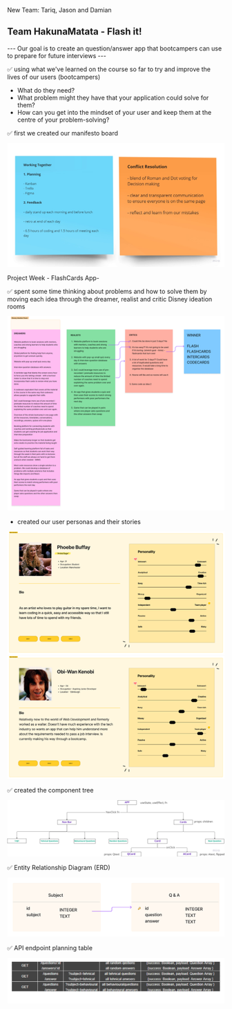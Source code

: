 New Team: Tariq, Jason and Damian

## Team HakunaMatata - Flash it!

--- Our goal is to create an question/answer app that bootcampers can use to prepare for future interviews ---

✅ using what we've learned on the course so far to try and improve the lives of our users (bootcampers)

- What do they need?
- What problem might they have that your application could solve for them?
- How can you get into the mindset of your user and keep them at the centre of your problem-solving?

✅ first we created our manifesto board

<img src="../Screenshots/flashManifesto.jpg"/>

Project Week - FlashCards App-

✅ spent some time thinking about problems and how to solve them by moving each idea through the dreamer, realist and critic Disney ideation rooms

<img src="../Screenshots/flashDisney.png"/>

- created our user personas and their stories

<img src="../Screenshots/flashPersona1.png"/>

<img src="../Screenshots/flashPersona2.png"/>

✅ created the component tree

<img src="../Screenshots/flashTree.png"/>

✅ Entity Relationship Diagram (ERD)

<img src="../Screenshots/flasherd.png"/>

✅ API endpoint planning table

<img src="../Screenshots/flashApi.png"/>